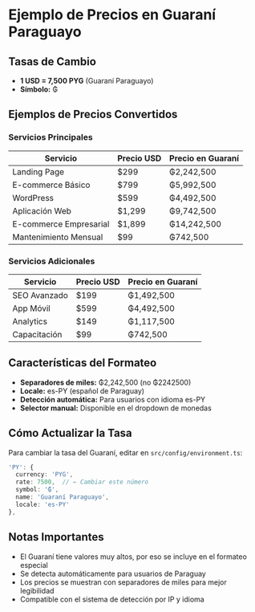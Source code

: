 # Ejemplo de Precios en Guaraní Paraguayo

## Tasas de Cambio
- **1 USD = 7,500 PYG** (Guaraní Paraguayo)
- **Símbolo:** ₲

## Ejemplos de Precios Convertidos

### Servicios Principales
| Servicio | Precio USD | Precio en Guaraní |
|----------|------------|-------------------|
| Landing Page | $299 | ₲2,242,500 |
| E-commerce Básico | $799 | ₲5,992,500 |
| WordPress | $599 | ₲4,492,500 |
| Aplicación Web | $1,299 | ₲9,742,500 |
| E-commerce Empresarial | $1,899 | ₲14,242,500 |
| Mantenimiento Mensual | $99 | ₲742,500 |

### Servicios Adicionales
| Servicio | Precio USD | Precio en Guaraní |
|----------|------------|-------------------|
| SEO Avanzado | $199 | ₲1,492,500 |
| App Móvil | $599 | ₲4,492,500 |
| Analytics | $149 | ₲1,117,500 |
| Capacitación | $99 | ₲742,500 |

## Características del Formateo
- **Separadores de miles:** ₲2,242,500 (no ₲2242500)
- **Locale:** es-PY (español de Paraguay)
- **Detección automática:** Para usuarios con idioma es-PY
- **Selector manual:** Disponible en el dropdown de monedas

## Cómo Actualizar la Tasa
Para cambiar la tasa del Guaraní, editar en `src/config/environment.ts`:

```typescript
'PY': { 
  currency: 'PYG', 
  rate: 7500,  // ← Cambiar este número
  symbol: '₲',
  name: 'Guaraní Paraguayo',
  locale: 'es-PY'
},
```

## Notas Importantes
- El Guaraní tiene valores muy altos, por eso se incluye en el formateo especial
- Se detecta automáticamente para usuarios de Paraguay
- Los precios se muestran con separadores de miles para mejor legibilidad
- Compatible con el sistema de detección por IP y idioma 